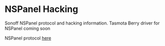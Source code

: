 # NSPanel Hacking
Sonoff NSPanel protocol and hacking information. Tasmota Berry driver for NSPanel coming soon

NSPanel protocol [here](https://blakadder.github.io/nspanel/)
